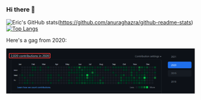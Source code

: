 ### Hi there 👋

![Eric's GitHub stats](https://github-readme-stats.vercel.app/api?username=ricetech&count_private=true&hide=stars&theme=highcontrast)(https://github.com/anuraghazra/github-readme-stats)
[![Top Langs](https://github-readme-stats.vercel.app/api/top-langs/?username=ricetech&layout=compact&count_private=true&theme=highcontrast)](https://github.com/anuraghazra/github-readme-stats)

Here's a gag from 2020:

![2020 in 2020](https://github.com/ricetech/ricetech/blob/main/img/2020%20in%202020.png)

<!--
**ricetech/ricetech** is a ✨ _special_ ✨ repository because its `README.md` (this file) appears on your GitHub profile.

Here are some ideas to get you started:

- 🔭 I’m currently working on ...
- 🌱 I’m currently learning ...
- 👯 I’m looking to collaborate on ...
- 🤔 I’m looking for help with ...
- 💬 Ask me about ...
- 📫 How to reach me: ...
- 😄 Pronouns: ...
- ⚡ Fun fact: ...
-->
